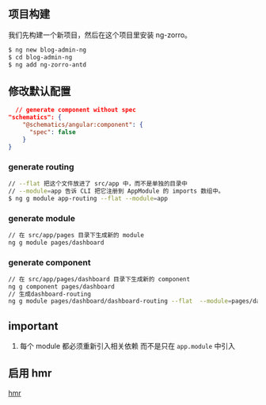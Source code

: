 ## 项目构建

我们先构建一个新项目，然后在这个项目里安装 ng-zorro。

```bash
$ ng new blog-admin-ng
$ cd blog-admin-ng
$ ng add ng-zorro-antd
```

## 修改默认配置

```json
  // generate component without spec
"schematics": {
    "@schematics/angular:component": {
      "spec": false
    }
}
```

### generate routing

```bash
// --flat 把这个文件放进了 src/app 中，而不是单独的目录中
// --module=app 告诉 CLI 把它注册到 AppModule 的 imports 数组中。
$ ng g module app-routing --flat --module=app
```

### generate module

```bash
// 在 src/app/pages 目录下生成新的 module
ng g module pages/dashboard
```

### generate component

```bash
// 在 src/app/pages/dashboard 目录下生成新的 component
ng g component pages/dashboard
// 生成dashboard-routing
ng g module pages/dashboard/dashboard-routing --flat  --module=pages/dashboard
```

## important

1. 每个 module 都必须重新引入相关依赖 而不是只在 `app.module` 中引入

## 启用 hmr

[hmr](https://github.com/angular/angular-cli/wiki/stories-configure-hmr)

